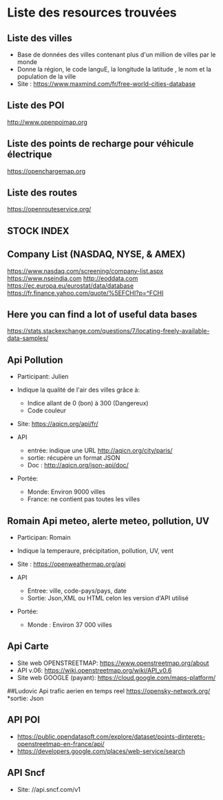 # Liste des resources trouvées 

## Liste des villes 

- Base de données des villes contenant plus d'un million de villes par le monde
- Donne la région, le code languE, la longitude la latitude , le nom et la population de la ville
- Site : https://www.maxmind.com/fr/free-world-cities-database

## Liste des POI 

http://www.openpoimap.org

## Liste des points de recharge pour véhicule électrique 

https://openchargemap.org

## Liste des routes 

https://openrouteservice.org/


## STOCK INDEX
## Company List (NASDAQ, NYSE, & AMEX) 
https://www.nasdaq.com/screening/company-list.aspx
https://www.nseindia.com
http://eoddata.com
https://ec.europa.eu/eurostat/data/database
https://fr.finance.yahoo.com/quote/%5EFCHI?p=^FCHI


## Here you can find a lot of useful data bases
https://stats.stackexchange.com/questions/7/locating-freely-available-data-samples/ 



## Api Pollution

- Participant: Julien
- Indique la qualité de l'air des villes grâce à:
  - Indice allant de 0 (bon) à 300 (Dangereux)
  - Code couleur
- Site: https://aqicn.org/api/fr/

- API
  - entrée: indique une URL http://aqicn.org/city/paris/
  - sortie: récupère un format JSON
  - Doc : http://aqicn.org/json-api/doc/
- Portée:
  - Monde: Environ 9000 villes
  - France: ne contient pas toutes les villes

## Romain Api meteo, alerte meteo, pollution, UV
- Participan: Romain
- Indique la temperaure, précipitation, pollution, UV, vent
- Site : https://openweathermap.org/api

- API
  - Entree: ville, code-pays/pays, date
  - Sortie: Json,XML ou HTML celon les version d'API utilisé
- Portée:
  - Monde : Environ 37 000 villes

## Api Carte
  
  - Site web OPENSTREETMAP: https://www.openstreetmap.org/about
  - API v.06: https://wiki.openstreetmap.org/wiki/API_v0.6
  - Site web GOOGLE (payant): https://cloud.google.com/maps-platform/

##Ludovic Api trafic aerien en temps reel
https://opensky-network.org/
*sortie: Json

## API POI

 - https://public.opendatasoft.com/explore/dataset/points-dinterets-openstreetmap-en-france/api/
 - https://developers.google.com/places/web-service/search
	
## API Sncf

 - Site: //api.sncf.com/v1


